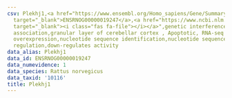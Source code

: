 ```yaml
---
csv: Plekhj1,<a href="https://www.ensembl.org/Homo_sapiens/Gene/Summary?db=core;g=ENSRNOG00000019247"
  target="_blank">ENSRNOG00000019247</a>,<a href="https://www.ncbi.nlm.nih.gov/pubmed/30467350"
  target="_blank"><i class="fas fa-file"></i></a>",genetic interference,functional
  association,granular layer of cerebellar cortex , Apoptotic, RNA-seq assay, hsf-1
  overexpression,nucleotide sequence identification,nucleotide sequence identification,transcriptional
  regulation,down-regulates activity
data_alias: Plekhj1
data_id: ENSRNOG00000019247
data_numevidence: 1
data_species: Rattus norvegicus
data_taxid: '10116'
title: Plekhj1
---
```

